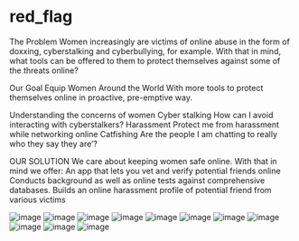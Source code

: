 # red_flag

The Problem
  Women increasingly are victims of online abuse in the form of doxxing, cyberstalking and cyberbullying, for example. 
  With that in mind, what tools can be offered to them to protect themselves against some of the threats online?

Our Goal 
  Equip Women 
  Around the World 
  With more tools to protect themselves online in  proactive, pre-emptive way.

Understanding the concerns of women
  Cyber stalking
    How can I avoid interacting with cyberstalkers?
  Harassment
    Protect me from harassment while networking online
  Catfishing
    Are the people I am chatting to really who they say they are’?
 
 OUR SOLUTION
  We care about keeping women safe online. With that in mind we offer:
    An app that lets you vet and verify potential friends online
    Conducts background as well as online tests against comprehensive databases.
    Builds an online harassment profile of potential friend from various victims
    
    
    
![image](https://user-images.githubusercontent.com/55020016/144745750-fa198d21-417f-4d6e-aece-3a20863a90a2.png)
![image](https://user-images.githubusercontent.com/55020016/144745758-67c621b2-7e69-48f0-99a5-534aed1b34d7.png)
![image](https://user-images.githubusercontent.com/55020016/144745767-532e9f52-609c-4378-9d16-6f476d16e413.png)
![image](https://user-images.githubusercontent.com/55020016/144745771-f44f7956-f931-4025-b12a-c446071267c3.png)
![image](https://user-images.githubusercontent.com/55020016/144745778-e974e538-c41f-4143-bd9e-e3aedc9ca31c.png)
![image](https://user-images.githubusercontent.com/55020016/144745789-733c50b3-8340-49d6-99ec-2ae1c230fd26.png)
![image](https://user-images.githubusercontent.com/55020016/144745718-ad631422-8bb1-4e81-a820-558d017527cf.png)
![image](https://user-images.githubusercontent.com/55020016/144745814-f62150c9-4906-4c99-9012-6e6458059fd4.png)
![image](https://user-images.githubusercontent.com/55020016/144745819-70de9b56-e79e-4699-8698-17df21c8b181.png)
![image](https://user-images.githubusercontent.com/55020016/144745827-be85835d-365c-4d92-aa09-fa16d839cdb2.png)
![image](https://user-images.githubusercontent.com/55020016/144745830-0d0552c5-12be-46e6-8a47-f08d7afa8d60.png)






